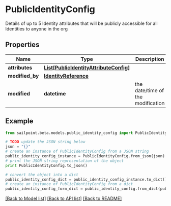 # PublicIdentityConfig

Details of up to 5 Identity attributes that will be publicly accessible for all Identities to anyone in the org

## Properties

Name | Type | Description | Notes
------------ | ------------- | ------------- | -------------
**attributes** | [**List[PublicIdentityAttributeConfig]**](PublicIdentityAttributeConfig.md) |  | [optional] 
**modified_by** | [**IdentityReference**](IdentityReference.md) |  | [optional] 
**modified** | **datetime** | the date/time of the modification | [optional] 

## Example

```python
from sailpoint.beta.models.public_identity_config import PublicIdentityConfig

# TODO update the JSON string below
json = "{}"
# create an instance of PublicIdentityConfig from a JSON string
public_identity_config_instance = PublicIdentityConfig.from_json(json)
# print the JSON string representation of the object
print PublicIdentityConfig.to_json()

# convert the object into a dict
public_identity_config_dict = public_identity_config_instance.to_dict()
# create an instance of PublicIdentityConfig from a dict
public_identity_config_form_dict = public_identity_config.from_dict(public_identity_config_dict)
```
[[Back to Model list]](../README.md#documentation-for-models) [[Back to API list]](../README.md#documentation-for-api-endpoints) [[Back to README]](../README.md)


